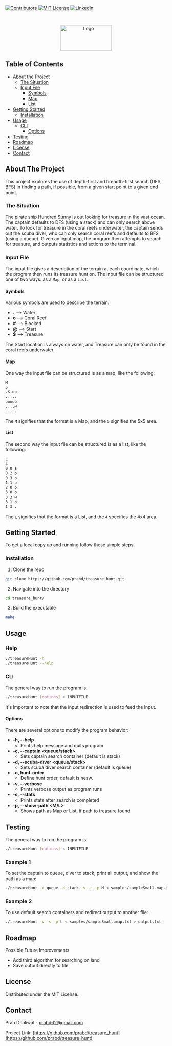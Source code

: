 <!-- PROJECT SHIELDS -->
[![Contributors][contributors-shield]][contributors-url]
[![MIT License][license-shield]][license-url]
[![LinkedIn][linkedin-shield]][linkedin-url]

<!-- PROJECT LOGO -->
<br />
<p align="center">
  <a href="https://github.com/prabd/treasure_hunt">
    <img src="https://escapetrails.co/wp-content/uploads/2020/03/Treasure-hunt.jpg" alt="Logo" width="160" height="80">
  </a>
</p>


<!-- TABLE OF CONTENTS -->
## Table of Contents

* [About the Project](#about-the-project)
    * [The Situation](#the-situation)
    * [Input File](#input-file)
        * [Symbols](#symbols)
        * [Map](#map)
        * [List](#list)
* [Getting Started](#getting-started)
  * [Installation](#installation)
* [Usage](#usage)
    * [CLI](#cli)
        * [Options](#options)
* [Testing](#testing)
* [Roadmap](#roadmap)
* [License](#license)
* [Contact](#contact)


<!-- ABOUT THE PROJECT -->
## About The Project

This project explores the use of depth-first and breadth-first search (DFS, BFS) in finding a path, if possible, from a given start point to a given end point.

### The Situation
The pirate ship Hundred Sunny is out looking for treasure in the vast ocean. The captain defaults to DFS (using a stack) and can only search above water. To look for treasure in the coral reefs underwater, the captain sends out the scuba diver, who can only search coral reefs and defaults to BFS (using a queue). Given an input map, the program then attempts to search for treasure, and outputs statistics and actions to the terminal.

### Input File
The input file gives a description of the terrain at each coordinate, which the program then runs its treasure hunt on.
The input file can be structured one of two ways: as a `Map`, or as a `List`.

#### Symbols
Various symbols are used to describe the terrain:
* **.**  --> Water
* **o** --> Coral Reef
* **#** --> Blocked
* **@** --> Start
* **$** --> Treasure

The Start location is always on water, and Treasure can only be found in the coral reefs underwater.

#### Map
One way the input file can be structured is as a map, like the following:
```sh
M
5
.$.oo
.....
ooooo
....@
.....
```
The `M` signifies that the format is a Map, and the `5` signifies the 5x5 area.

#### List
The second way the input file can be structured is as a list, like the following:
```sh
L
4
0 0 $
0 2 o
0 3 o
1 1 o
2 0 o
3 0 o
3 3 @
3 1 o
1 3 .
```
The `L` signifies that the format is a List, and the `4` specifies the 4x4 area.


<!-- GETTING STARTED -->
## Getting Started
To get a local copy up and running follow these simple steps.

### Installation

1. Clone the repo
```sh
git clone https://github.com/prabd/treasure_hunt.git
```
2. Navigate into the directory
```sh
cd treasure_hunt/
```
3. Build the executable
```sh
make
```


<!-- USAGE EXAMPLES -->
## Usage

### Help
```sh 
./treasureHunt -h
./treasureHunt --help
```

### CLI
The general way to run the program is:
```sh
./treasureHunt [options] < INPUTFILE
```

It's important to note that the input redirection is used to feed the input.

#### Options
There are several options to modify the program behavior:
* **-h, --help**
  * Prints help message and quits program
* **-c, --captain <queue/stack>**
  * Sets captain search container (default is stack)
* **-d, --scuba-diver <queue/stack>**
  * Sets scuba diver search container (default is queue)
* **-o, hunt-order <nesw>**
  * Define hunt order, default is nesw.
* **-v, --verbose**
  * Prints verbose output as program runs
* **-s, --stats**
  * Prints stats after search is completed
* **-p, --show-path <M/L>**
  * Shows path as Map or List, if path to treasure found

<!-- Testing -->
## Testing

The general way to run the program is:
```sh
./treasureHunt [options] < INPUTFILE
```

### Example 1
To set the captain to queue, diver to stack, print all output, and show the path as a map:
```sh
./treasureHunt -c queue -d stack -v -s -p M < samples/sampleSmall.map.txt
```

### Example 2
To use default search containers and redirect output to another file:
```sh
./treasureHunt -v -s -p L < samples/sampleSmall.map.txt > output.txt
```

<!-- ROADMAP -->
## Roadmap

Possible Future Improvements
* Add third algorithm for searching on land
* Save output directly to file


<!-- LICENSE -->
## License

Distributed under the MIT License.

<!-- CONTACT -->
## Contact

Prab Dhaliwal - prabd62@gmail.com

Project Link: [https://github.com/prabd/treasure_hunt](https://github.com/prabd/treasure_hunt)

<!-- MARKDOWN LINKS & IMAGES -->
<!-- https://www.markdownguide.org/basic-syntax/#reference-style-links -->
[contributors-shield]: https://img.shields.io/badge/contributors-1-green.svg
[contributors-url]: https://shields.io/
[license-shield]: https://img.shields.io/github/license/othneildrew/Best-README-Template.svg?style=flat-square
[license-url]: https://github.com/prabd/treasure_hunt
[linkedin-shield]: https://img.shields.io/badge/-LinkedIn-black.svg?style=flat-square&logo=linkedin&colorB=555
[linkedin-url]: https://linkedin.com/in/prab-dhaliwal-1603531a0
